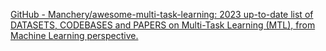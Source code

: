 
[GitHub - Manchery/awesome-multi-task-learning: 2023 up-to-date list of DATASETS, CODEBASES and PAPERS on Multi-Task Learning (MTL), from Machine Learning perspective.](https://github.com/Manchery/awesome-multi-task-learning)

